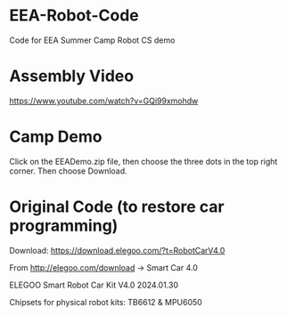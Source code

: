 # EEA-Robot-Code
Code for EEA Summer Camp Robot CS demo

# Assembly Video
https://www.youtube.com/watch?v=GQi99xmohdw

# Camp Demo
Click on the EEADemo.zip file, then choose the three dots in the top right corner.  Then choose Download.

# Original Code (to restore car programming)
Download:  https://download.elegoo.com/?t=RobotCarV4.0

From http://elegoo.com/download -> Smart Car 4.0

ELEGOO Smart Robot Car Kit V4.0 2024.01.30

Chipsets for physical robot kits:  TB6612 & MPU6050
